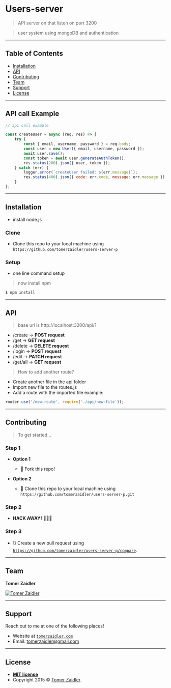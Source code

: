 <!-- <a href="http://www.tomerzaidler.com"><img src="https://avatars3.githubusercontent.com/u/50677880?s=460&u=d57cc592bedd144f97deb17f535b6e793f8cb27c&v=4" title="Tomer Zaidler" alt="Tomer Zaidler"></a>

Tomer Zaidler -->

# Users-server

> API server on that listen on port 3200

> user system using mongoDB and authentication

---

## Table of Contents 


- [Installation](#installation)
- [API](#api)
- [Contributing](#contributing)
- [Team](#team)
- [Support](#support)
- [License](#license)


---

## API call Example 

```javascript
// api call example

const createUser = async (req, res) => {
    try {
        const { email, username, password } = req.body;
        const user = new User({ email, username, password });
        await user.save();
        const token = await user.generateAuthToken();
        res.status(200).json({ user, token });
    } catch (err) {
        logger.error(`createUser failed: ${err.message}`);
        res.status(400).json({ code: err.code, message: err.message });
    }
};
```

---

## Installation

- install node.js

### Clone

- Clone this repo to your local machine using `https://github.com/tomerzaidler/users-server-p`

### Setup

- one line command setup

> now install npm

```shell
$ npm install
```

---
## API
> base url is http://localhost:3200/api/1
- /create -> **POST request**
- /get -> **GET request**
- /delete -> **DELETE request**
- /login -> **POST request**
- /edit -> **PATCH request**
- /get/all -> **GET request**

> How to add another route?
- Create another file in the api folder
- Import new file to the routes.js
- Add a route with the imported file example:
```javascript
router.use('/new-route', require('./api/new-file'));
```
---

## Contributing

> To get started...

### Step 1

- **Option 1**
    - 🍴 Fork this repo!

- **Option 2**
    - 👯 Clone this repo to your local machine using `https://github.com/tomerzaidler/users-server-p.git`

### Step 2

- **HACK AWAY!** 🔨🔨🔨

### Step 3

- 🔃 Create a new pull request using <a href="https://github.com/tomerzaidler/users-server-p/compare" target="_blank">`https://github.com/tomerzaidler/users-server-p/compare`</a>.

---

## Team


**Tomer Zaidler**

<a href="https://github.com/tomerzaidler"><img src="https://avatars3.githubusercontent.com/u/50677880?s=460&u=d57cc592bedd144f97deb17f535b6e793f8cb27c&v=4?s=200" title="Tomer Zaidler" alt="Tomer Zaidler"></a> 


---

## Support

Reach out to me at one of the following places!

- Website at <a href="http://www.tomerzaidler.com" target="_blank">`tomerzaidler.com`</a>
- Email: tomerzaidler@gmail.com

---

## License


- **[MIT license](http://opensource.org/licenses/mit-license.php)**
- Copyright 2015 © <a href="http://www.tomerzaidler.com" target="_blank">Tomer Zaidler</a>.
